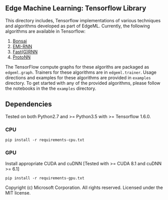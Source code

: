 ## Edge Machine Learning: Tensorflow Library 

This directory includes, Tensorflow implementations of various techniques and
algorithms developed as part of EdgeML. Currently, the following algorithms are
available in Tensorflow:

1. [Bonsai](../docs/publications/Bonsai.pdf)
2. [EMI-RNN](../docs/publications/emi-rnn-nips18.pdf)
3. [Fast(G)RNN](../docs/publications/FastGRNN.pdf)
4. [ProtoNN](../docs/publications/ProtoNN.pdf)

The TensorFlow compute graphs for these algoriths are packaged as
`edgeml.graph`. Trainers for these algorithms are in `edgeml.trainer`. Usage
directions and examples for these algorithms are provided in `examples`
directory. To get started with any of the provided algorithms, please follow
the notebooks in the the `examples` directory.

## Dependencies

Tested on both Python2.7 and >= Python3.5 with >= Tensorflow 1.6.0.

### CPU
``` 
pip install -r requirements-cpu.txt
```
### GPU

Install appropriate CUDA and cuDNN [Tested with >= CUDA 8.1 and cuDNN >= 6.1]
```
pip install -r requirements-gpu.txt
```

Copyright (c) Microsoft Corporation. All rights reserved.
Licensed under the MIT license.
